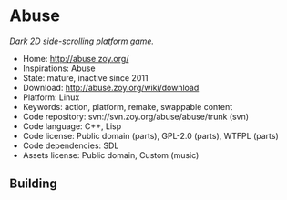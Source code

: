 # Abuse

_Dark 2D side-scrolling platform game._

- Home: http://abuse.zoy.org/
- Inspirations: Abuse
- State: mature, inactive since 2011
- Download: http://abuse.zoy.org/wiki/download
- Platform: Linux
- Keywords: action, platform, remake, swappable content
- Code repository: svn://svn.zoy.org/abuse/abuse/trunk (svn)
- Code language: C++, Lisp
- Code license: Public domain (parts), GPL-2.0 (parts), WTFPL (parts)
- Code dependencies: SDL
- Assets license: Public domain, Custom (music)

## Building
